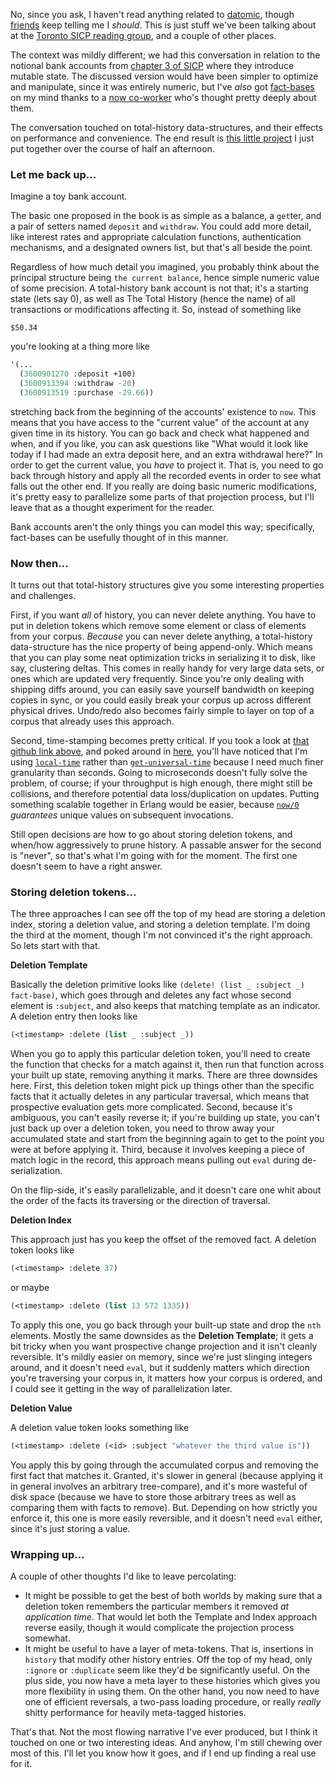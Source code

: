 No, since you ask, I haven't read anything related to [datomic](http://www.datomic.com/), though [friends](https://github.com/CompSciCabal) keep telling me I *should*. This is just stuff we've been talking about at the [Toronto SICP reading group](https://github.com/CompSciCabal/SMRTYPRTY/tree/master/sicp), and a couple of other places.

The context was mildly different; we had this conversation in relation to the notional bank accounts from [chapter 3 of SICP](http://mitpress.mit.edu/sicp/full-text/book/book-Z-H-19.html#%_chap_3) where they introduce mutable state. The discussed version would have been simpler to optimize and manipulate, since it was entirely numeric, but I've *also* got [fact-bases](https://en.wikipedia.org/wiki/Triplestore) on my mind thanks to a [now co-worker](https://github.com/guitarvydas) who's thought pretty deeply about them.

The conversation touched on total-history data-structures, and their effects on performance and convenience. The end result is [this little project](https://github.com/Inaimathi/fact-base) I just put together over the course of half an afternoon.

### Let me back up...

Imagine a toy bank account.

The basic one proposed in the book is as simple as a balance, a `get`ter, and a pair of setters named `deposit` and `withdraw`. You could add more detail, like interest rates and appropriate calculation functions, authentication mechanisms, and a designated owners list, but that's all beside the point.

Regardless of how much detail you imagined, you probably think about the principal structure being `the current balance`, hence simple numeric value of some precision. A total-history bank account is not that; it's a starting state (lets say 0), as well as The Total History (hence the name) of all transactions or modifications affecting it. So, instead of something like

```
$50.34
```

you're looking at a thing more like

```lisp
'(...
  (3600901270 :deposit +100)
  (3600913394 :withdraw -20)
  (3600913519 :purchase -29.66))
```

stretching back from the beginning of the accounts' existence to `now`. This means that you have access to the "current value" of the account at any given time in its history. You can go back and check what happened and when, and if you like, you can ask questions like "What would it look like today if I had made an extra deposit here, and an extra withdrawal here?" In order to get the current value, you *have* to project it. That is, you need to go back through history and apply all the recorded events in order to see what falls out the other end. If you really are doing basic numeric modifications, it's pretty easy to parallelize some parts of that projection process, but I'll leave that as a thought experiment for the reader.

Bank accounts aren't the only things you can model this way; specifically, fact-bases can be usefully thought of in this manner.

### Now then...

It turns out that total-history structures give you some interesting properties and challenges.

First, if you want *all* of history, you can never delete anything. You have to put in deletion tokens which remove some element or class of elements from your corpus. *Because* you can never delete anything, a total-history data-structure has the nice property of being append-only. Which means that you can play some neat optimization tricks in serializing it to disk, like say, clustering deltas. This comes in really handy for very large data sets, or ones which are updated very frequently. Since you're only dealing with shipping diffs around, you can easily save yourself bandwidth on keeping copies in sync, or you could easily break your corpus up across different physical drives. Undo/redo also becomes fairly simple to layer on top of a corpus that already uses this approach.

Second, time-stamping becomes pretty critical. If you took a look at [that github link above](https://github.com/Inaimathi/fact-base), and poked around in [here](https://github.com/Inaimathi/fact-base/blob/master/fact-base.lisp), you'll have noticed that I'm using [`local-time`](http://common-lisp.net/project/local-time/) rather than [`get-universal-time`](http://www.lispworks.com/documentation/HyperSpec/Body/f_get_un.htm) because I need much finer granularity than seconds. Going to microseconds doesn't fully solve the problem, of course; if your throughput is high enough, there might still be collisions, and therefore potential data loss/duplication on updates. Putting something scalable together in Erlang would be easier, because [`now/0`](http://www.erlang.org/doc/man/erlang.html#now-0) *guarantees* unique values on subsequent invocations.

Still open decisions are how to go about storing deletion tokens, and when/how aggressively to prune history. A passable answer for the second is "never", so that's what I'm going with for the moment. The first one doesn't seem to have a right answer.

### Storing deletion tokens...

The three approaches I can see off the top of my head are storing a deletion index, storing a deletion value, and storing a deletion template. I'm doing the third at the moment, though I'm not convinced it's the right approach. So lets start with that.

**Deletion Template**

Basically the deletion primitive looks like `(delete! (list _ :subject _) fact-base)`, which goes through and deletes any fact whose second element is `:subject`, and also keeps that matching template as an indicator. A deletion entry then looks like

```lisp
(<timestamp> :delete (list _ :subject _))
```

When you go to apply this particular deletion token, you'll need to create the function that checks for a match against it, then run that function across your built up state, removing anything it marks. There are three downsides here. First, this deletion token might pick up things other than the specific facts that it actually deletes in any particular traversal, which means that prospective evaluation gets more complicated. Second, because it's ambiguous, you can't easily reverse it; if you're building up state, you can't just back up over a deletion token, you need to throw away your accumulated state and start from the beginning again to get to the point you were at before applying it. Third, because it involves keeping a piece of match logic in the record, this approach means pulling out `eval` during de-serialization.

On the flip-side, it's easily parallelizable, and it doesn't care one whit about the order of the facts its traversing or the direction of traversal.

**Deletion Index**

This approach just has you keep the offset of the removed fact. A deletion token looks like

```lisp
(<timestamp> :delete 37)
```

or maybe

```lisp
(<timestamp> :delete (list 13 572 1335))
```

To apply this one, you go back through your built-up state and drop the `nth` elements. Mostly the same downsides as the **Deletion Template**; it gets a bit tricky when you want prospective change projection and it isn't cleanly reversible. It's mildly easier on memory, since we're just slinging integers around, and it doesn't need `eval`, but it suddenly matters which direction you're traversing your corpus in, it matters how your corpus is ordered, and I could see it getting in the way of parallelization later.

**Deletion Value**

A deletion value token looks something like

```lisp
(<timestamp> :delete (<id> :subject "whatever the third value is"))
```

You apply this by going through the accumulated corpus and removing the first fact that matches it. Granted, it's slower in general (because applying it in general involves an arbitrary tree-compare), and it's more wasteful of disk space (because we have to store those arbitrary trees as well as comparing them with facts to remove). But. Depending on how strictly you enforce it, this one is more easily reversible, and it doesn't need `eval` either, since it's just storing a value.

### Wrapping up...

A couple of other thoughts I'd like to leave percolating:


- It might be possible to get the best of both worlds by making sure that a deletion token remembers the particular members it removed *at application time*. That would let both the Template and Index approach reverse easily, though it would complicate the projection process somewhat.
- It might be useful to have a layer of meta-tokens. That is, insertions in `history` that modify other history entries. Off the top of my head, only `:ignore` or `:duplicate` seem like they'd be significantly useful. On the plus side, you now have a meta layer to these histories which gives you more flexibility in using them. On the other hand, you now need to have one of efficient reversals, a two-pass loading procedure, or really *really* shitty performance for heavily meta-tagged histories.


That's that. Not the most flowing narrative I've ever produced, but I think it touched on one or two interesting ideas. And anyhow, I'm still chewing over most of this. I'll let you know how it goes, and if I end up finding a real use for it.
